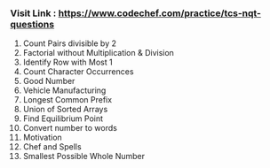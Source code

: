 ### Visit Link : https://www.codechef.com/practice/tcs-nqt-questions

1. Count Pairs divisible by 2
2. Factorial without Multiplication & Division
3. Identify Row with Most 1
4. Count Character Occurrences
5. Good Number
6. Vehicle Manufacturing
7. Longest Common Prefix
8. Union of Sorted Arrays
9. Find Equilibrium Point
10. Convert number to words
11. Motivation
12. Chef and Spells
13. Smallest Possible Whole Number
